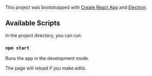 This project was bootstrapped with [Create React App](https://github.com/facebook/create-react-app) and [Electron](https://electronjs.org/).

## Available Scripts

In the project directory, you can run:

### `npm start`

Runs the app in the development mode.<br>

The page will reload if you make edits.<br>